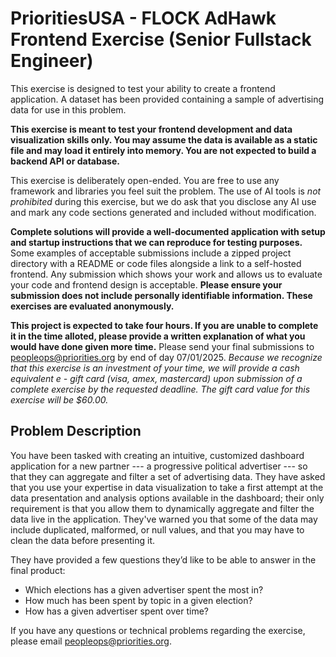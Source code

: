 # PrioritiesUSA - FLOCK AdHawk Frontend Exercise (Senior Fullstack Engineer)

This exercise is designed to test your ability to create a frontend application. A dataset has been provided containing a sample of advertising data for use in this problem.

**This exercise is meant to test your frontend development and data visualization skills only. You may assume the data is available as a static file and may load it entirely into memory. You are not expected to build a backend API or database.**

This exercise is deliberately open-ended. You are free to use any framework and libraries you feel suit the problem. The use of AI tools is *not prohibited* during this exercise, but we do ask that you disclose any AI use and mark any code sections generated and included without modification.

**Complete solutions will provide a well-documented application with setup and startup instructions that we can reproduce for testing purposes.** Some examples of acceptable submissions include a zipped project directory with a README or code files alongside a link to a self-hosted frontend. Any submission which shows your work and allows us to evaluate your code and frontend design is acceptable. **Please ensure your submission does not include personally identifiable information. These exercises are evaluated anonymously.**

**This project is expected to take four hours. If you are unable to complete it in the time alloted, please provide a written explanation of what you would have done given more time.** Please send your final submissions to peopleops@priorities.org by end of day 07/01/2025. *Because we recognize that this exercise is an investment of your time, we will provide a cash equivalent e - gift card (visa, amex, mastercard) upon submission of a complete exercise by the requested deadline. The gift card value for this exercise will be $60.00.*

## Problem Description
You have been tasked with creating an intuitive, customized dashboard application for a new partner --- a progressive political advertiser --- so that they can aggregate and filter a set of advertising data. They have asked that you use your expertise in data visualization to take a first attempt at the data presentation and analysis options available in the dashboard; their only requirement is that you allow them to dynamically aggregate and filter the data live in the application. They've warned you that some of the data may include duplicated, malformed, or null values, and that you may have to clean the data before presenting it.

They have provided a few questions they’d like to be able to answer in the final product:
- Which elections has a given advertiser spent the most in?
- How much has been spent by topic in a given election?
- How has a given advertiser spent over time?

If you have any questions or technical problems regarding the exercise, please email peopleops@priorities.org.


